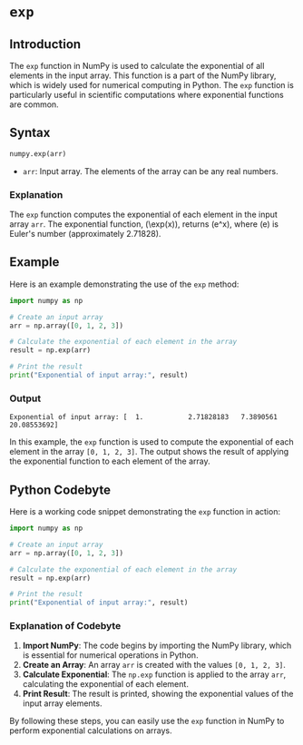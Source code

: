 # `exp`

## Introduction

The `exp` function in NumPy is used to calculate the exponential of all elements in the input array. This function is a part of the NumPy library, which is widely used for numerical computing in Python. The `exp` function is particularly useful in scientific computations where exponential functions are common.

## Syntax

```python
numpy.exp(arr)
```

- `arr`: Input array. The elements of the array can be any real numbers.

### Explanation

The `exp` function computes the exponential of each element in the input array `arr`. The exponential function, \(\exp(x)\), returns \(e^x\), where \(e\) is Euler's number (approximately 2.71828).

## Example

Here is an example demonstrating the use of the `exp` method:

```python
import numpy as np

# Create an input array
arr = np.array([0, 1, 2, 3])

# Calculate the exponential of each element in the array
result = np.exp(arr)

# Print the result
print("Exponential of input array:", result)
```

### Output

```
Exponential of input array: [  1.           2.71828183   7.3890561   20.08553692]
```

In this example, the `exp` function is used to compute the exponential of each element in the array `[0, 1, 2, 3]`. The output shows the result of applying the exponential function to each element of the array.

## Python Codebyte

Here is a working code snippet demonstrating the `exp` function in action:

```python
import numpy as np

# Create an input array
arr = np.array([0, 1, 2, 3])

# Calculate the exponential of each element in the array
result = np.exp(arr)

# Print the result
print("Exponential of input array:", result)
```

### Explanation of Codebyte

1. **Import NumPy**: The code begins by importing the NumPy library, which is essential for numerical operations in Python.
2. **Create an Array**: An array `arr` is created with the values `[0, 1, 2, 3]`.
3. **Calculate Exponential**: The `np.exp` function is applied to the array `arr`, calculating the exponential of each element.
4. **Print Result**: The result is printed, showing the exponential values of the input array elements.

By following these steps, you can easily use the `exp` function in NumPy to perform exponential calculations on arrays.
